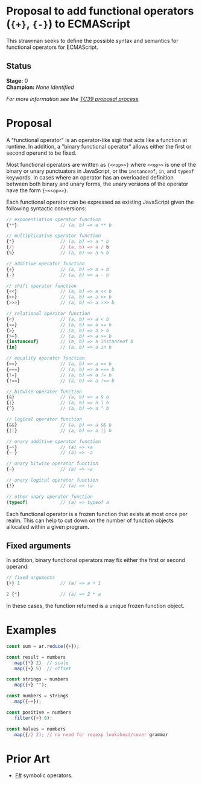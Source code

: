 <!--
Welcome to your new proposal repository. This document will serve as the introduction and 
 strawman for your proposal.

The repository is broken down into the following layout:

  /README.md        # intro/strawman (this file)
  /LICENSE          # ECMA compatible license (BSD-3 Clause)
  /src              # ecmarkup sources for the specification
  /docs             # ecmarkup output

To build the specification, run:

  npm run compile

To preview the specification, run:

  npm run start

It is recommended that you configure GitHub Pages in your GitHub repository to point to the
'/docs' directory after you push these changes to 'master'. That way the specification text
will be updated automatically when you publish.

-->

# Proposal to add functional operators (`{+}`, `{-}`) to ECMAScript

This strawman seeks to define the possible syntax and semantics for functional operators
for ECMAScript. 

## Status

**Stage:** 0  
**Champion:** _None identified_

_For more information see the [TC39 proposal process](https://tc39.github.io/process-document/)._

<!-- The following sections are optional and may be uncommented if needed: --->

<!-- # Motivations -->
<!-- Motivations and use cases for the proposal --->

# Proposal

A "functional operator" is an operator-like sigil that acts like a function at runtime. In 
addition, a "binary functional operator" allows either the first or second operand to be fixed.

Most functional operators are written as `{<<op>>}` where `<<op>>` is one of the binary or
unary punctuators in JavaScript, or the `instanceof`, `in`, and `typeof` keywords. In cases
where an operator has an overloaded definition between both binary and unary forms, the unary
versions of the operator have the form `{~<<op>>}`.

Each functional operator can be expressed as existing JavaScript given the following syntactic
conversions:

```js
// exponentiation operator function
{**}                // (a, b) => a ** b

// multiplicative operator function
{*}                 // (a, b) => a * b
{/}                 // (a, b) => a / b
{%}                 // (a, b) => a % b

// additive operator function
{+}                 // (a, b) => a + b
{-}                 // (a, b) => a - b

// shift operator function
{<<}                // (a, b) => a << b
{>>}                // (a, b) => a >> b
{>>>}               // (a, b) => a >>> b

// relational operator function
{<}                 // (a, b) => a < b
{<=}                // (a, b) => a <= b
{>}                 // (a, b) => a > b
{>=}                // (a, b) => a >= b
{instanceof}        // (a, b) => a instanceof b
{in}                // (a, b) => a in b

// equality operator function
{==}                // (a, b) => a == b
{===}               // (a, b) => a === b
{!=}                // (a, b) => a != b
{!==}               // (a, b) => a !== b

// bitwise operator function
{&}                 // (a, b) => a & b
{|}                 // (a, b) => a | b
{^}                 // (a, b) => a ^ b

// logical operator function
{&&}                // (a, b) => a && b
{||}                // (a, b) => a || b

// unary additive operator function
{~+}                // (a) => +a
{~-}                // (a) => -a

// unary bitwise operator function
{~}                 // (a) => ~a

// unary logical operator function
{!}                 // (a) => !a

// other unary operator function
(typeof)            // (a) => typeof a
```

Each functional operator is a frozen function that exists at most once per realm. This can help to 
cut down on the number of function objects allocated within a given program.

## Fixed arguments

In addition, binary functional operators may fix either the first or second operand:

```js
// fixed arguments
{+} 1               // (a) => a + 1

2 {*}               // (a) => 2 * a
```

In these cases, the function returned is a unique frozen function object.

# Examples

```js
const sum = ar.reduce({+});

const result = numbers 
  .map({*} 2)  // scale
  .map({+} 5)  // offset

const strings = numbers
  .map({+} "");

const numbers = strings
  .map({~+});

const positive = numbers
  .filter({>} 0);

const halves = numbers
  .map({/} 2); // no need for regexp lookahead/cover grammar
```

<!-- # Grammar -->
<!-- Grammar for the proposal. Please use grammarkdown (github.com/rbuckton/grammarkdown#readme) syntax in fenced code blocks. -->

<!-- # Semantics -->
<!-- Static and runtime semantics of the proposal -->

<!-- # References -->
<!-- Links to other specifications, prior art, etc. -->

# Prior Art

* [F#](http://fsharp.org) symbolic operators.